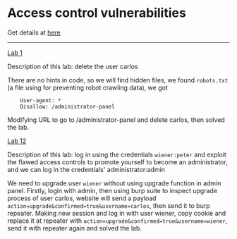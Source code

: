 # Access control vulnerabilities

Get details at [here](https://portswigger.net/web-security/access-control)

---

[Lab 1](https://portswigger.net/web-security/access-control/lab-unprotected-admin-functionality)

Description of this lab: delete the user carlos

There are no hints in code, so we will find hidden files, we found `robots.txt` (a file using for preventing robot crawling data), we got

```
    User-agent: *
    Disallow: /administrator-panel
```

Modifying URL to go to /administrator-panel and delete carlos, then solved the lab.

[Lab 12](https://portswigger.net/web-security/access-control/lab-multi-step-process-with-no-access-control-on-one-step)

Description of this lab: log in using the credentials `wiener:peter` and exploit the flawed access controls to promote yourself to become an administrator, and we can log in the credentials' administrator:admin

We need to upgrade user `wiener` without using upgrade function in admin panel. Firstly, login with admin, then using burp suite to inspect upgrade process of user carlos, website will send a payload `action=upgrade&confirmed=true&username=carlos`, then send it to burp repeater. Making new session and log in with user wiener, copy cookie and replace it at repeater with `action=upgrade&confirmed=true&username=wiener`, send it with repeater again and solved the lab.

